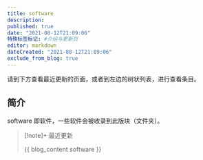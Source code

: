 ```yaml
---
title: software
description:
published: true
date: "2021-08-12T21:09:06"
特殊标签标记: #介绍与更新页
editor: markdown
dateCreated: "2021-08-12T21:09:06"
exclude_from_blog: true
---
```


请到下方查看最近更新的页面，或者到左边的树状列表，进行查看条目。

## 简介

software 即软件，一些软件会被收录到此版块（文件夹）。

> [!note]+ 最近更新
>
> {{ blog_content software }}
